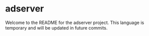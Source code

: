 # adserver

Welcome to the README for the adserver project. This language is temporary and will be updated in future commits.